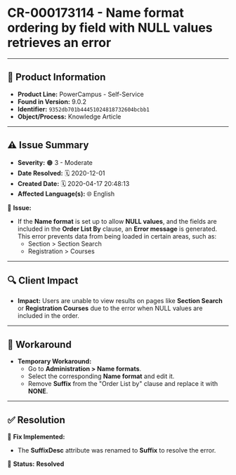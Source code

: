 # CR-000173114 - Name format ordering by field with NULL values retrieves an error

---

## 📌 Product Information  
- **Product Line:** PowerCampus - Self-Service  
- **Found in Version:** 9.0.2  
- **Identifier:** `9352db701b44451024818732604bcbb1`  
- **Object/Process:** Knowledge Article  

---

## ⚠️ Issue Summary  
- **Severity:** 🟠 3 - Moderate  
- **Date Resolved:** 🗓️ 2020-12-01  
- **Created Date:** 🗓️ 2020-04-17 20:48:13  
- **Affected Language(s):** 🌐 English  

🔹 **Issue:**  
- If the **Name format** is set up to allow **NULL values**, and the fields are included in the **Order List By** clause, an **Error message** is generated. This error prevents data from being loaded in certain areas, such as:
  - Section > Section Search
  - Registration > Courses

---

## 🔍 Client Impact  
- **Impact:** Users are unable to view results on pages like **Section Search** or **Registration Courses** due to the error when NULL values are included in the order.


---

## 🔄 Workaround  
- **Temporary Workaround:**  
  - Go to **Administration > Name formats**.  
  - Select the corresponding **Name format** and edit it.  
  - Remove **Suffix** from the "Order List by" clause and replace it with **NONE**.

---

## ✅ Resolution  
🔧 **Fix Implemented:**  
- The **SuffixDesc** attribute was renamed to **Suffix** to resolve the error.

🚀 **Status:** **Resolved**
